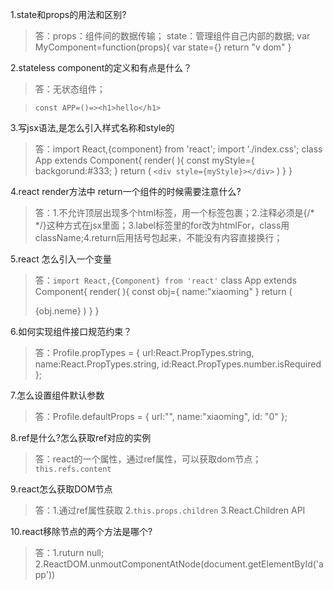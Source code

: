 1.state和props的用法和区别?
 >  答：props：组件间的数据传输；
>           state：管理组件自己内部的数据;
>       var MyComponent=function(props){
>       var state={}
>       return "v dom"
>       }
  
2.stateless component的定义和有点是什么？

>答：无状态组件；

>`const APP=()=><h1>hello</h1>`

3.写jsx语法,是怎么引入样式名称和style的


 >  答：import React,{component} from 'react';
 >import './index.css';
 >class  App extends Component{
  > render( ){
  >const myStyle={
  >backgorund:#333;
  >}
  >return (
  `<div style={myStyle}></div>`
  > )
 >}
 >}


4.react render方法中 return一个组件的时候需要注意什么?

> 答：1.不允许顶层出现多个html标签，用一个标签包裹；2.注释必须是{/*
> */}这种方式在jsx里面；3.label标签里的for改为htmlFor，class用className;4.return后用括号包起来，不能没有内容直接换行；

5.react 怎么引入一个变量

> 答：`import React,{Component} from 'react'`
> class App extends Component{
>    render( ){
>     const obj={
>     name:"xiaoming"
>     }
>      return (
>      <div>{obj.neme}
>     )
>     }
>     }

6.如何实现组件接口规范约束？

> 答：Profile.propTypes = {
>     url:React.PropTypes.string,
>     name:React.PropTypes.string,
>     id:React.PropTypes.number.isRequired };

7.怎么设置组件默认参数

 >答：Profile.defaultProps = {
 >            url:"",
 >            name:"xiaoming",
 >             id: "0"
 >};
 
8.ref是什么?怎么获取ref对应的实例

>答：react的一个属性，通过ref属性，可以获取dom节点；
`this.refs.content`

9.react怎么获取DOM节点

>答：1.通过ref属性获取
> 2.`this.props.children`
> 3.React.Children API

10.react移除节点的两个方法是哪个?

>答：1.ruturn null;
>2.ReactDOM.unmoutComponentAtNode(document.getElementById('app'))
